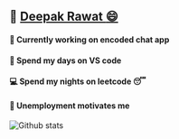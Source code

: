 ## :link: [Deepak Rawat :smile: ](https://deepakr-28.github.io/deepakr28/)
#### :newspaper: Currently working on encoded chat app 
#### :large_blue_circle: Spend my days on VS code
#### :computer: Spend my nights on leetcode :sleeping:
#### :necktie: Unemployment motivates me

![Github stats](https://github-readme-stats.vercel.app/api?username=DeepakR-28)
